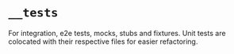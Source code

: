 # `__tests`

For integration, e2e tests, mocks, stubs and fixtures. Unit tests are colocated with their respective files for easier refactoring.
